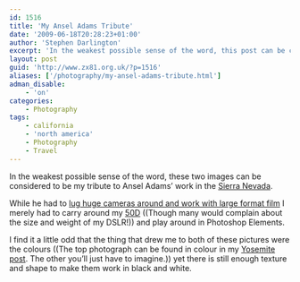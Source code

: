 ```yaml
---
id: 1516
title: 'My Ansel Adams Tribute'
date: '2009-06-18T20:28:23+01:00'
author: 'Stephen Darlington'
excerpt: 'In the weakest possible sense of the word, this post can be considered to be my tribute to Ansel Adams'' work in the Sierra Nevada.'
layout: post
guid: 'http://www.zx81.org.uk/?p=1516'
aliases: ['/photography/my-ansel-adams-tribute.html']
adman_disable:
    - 'on'
categories:
    - Photography
tags:
    - california
    - 'north america'
    - Photography
    - Travel
---
```


In the weakest possible sense of the word, these two images can be considered to be my tribute to Ansel Adams’ work in the [Sierra Nevada](http://www.zx81.org.uk/travel/yosemite.html).

While he had to [lug huge cameras around and work with large format film](http://www.wisconsinhistory.org/whi/results.asp?keyword1=ansel+adams&search_type=advanced&sort_by=date&boolean_type1=and&boolean_type2=and) I merely had to carry around my [50D](http://www.zx81.org.uk/photography/canon-eos-50d.html) ((Though many would complain about the size and weight of my DSLR!)) and play around in Photoshop Elements.

I find it a little odd that the thing that drew me to both of these pictures were the colours ((The top photograph can be found in colour in my [Yosemite post](http://www.zx81.org.uk/travel/yosemite.html). The other you’ll just have to imagine.)) yet there is still enough texture and shape to make them work in black and white.